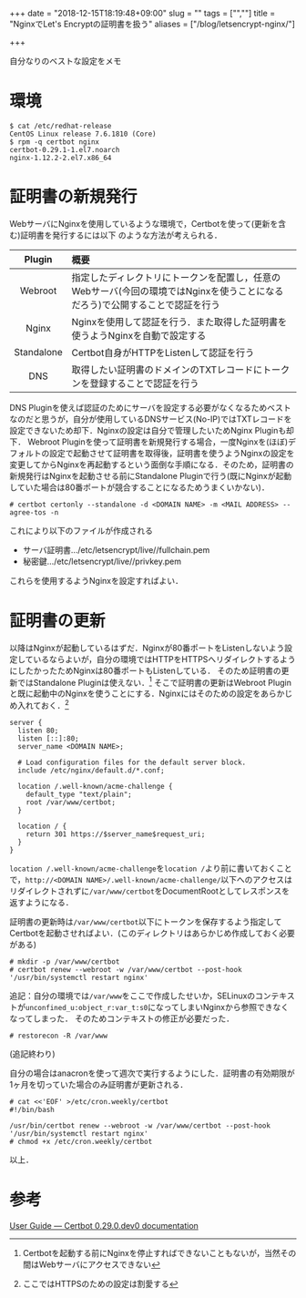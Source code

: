 +++
date = "2018-12-15T18:19:48+09:00"
slug = ""
tags = ["",""]
title = "NginxでLet's Encryptの証明書を扱う"
aliases = ["/blog/letsencrypt-nginx/"]

+++

自分なりのベストな設定をメモ

# 環境

``` shell
$ cat /etc/redhat-release
CentOS Linux release 7.6.1810 (Core)
$ rpm -q certbot nginx
certbot-0.29.1-1.el7.noarch
nginx-1.12.2-2.el7.x86_64
```

# 証明書の新規発行
WebサーバにNginxを使用しているような環境で，Certbotを使って(更新を含む)証明書を発行するには以下
のような方法が考えられる．

|Plugin|概要|
|:-:|:--|
|Webroot|指定したディレクトリにトークンを配置し，任意のWebサーバ(今回の環境ではNginxを使うことになるだろう)で公開することで認証を行う|
|Nginx|Nginxを使用して認証を行う．また取得した証明書を使うようNginxを自動で設定する|
|Standalone|Certbot自身がHTTPをListenして認証を行う|
|DNS|取得したい証明書のドメインのTXTレコードにトークンを登録することで認証を行う|

DNS Pluginを使えば認証のためにサーバを設定する必要がなくなるためベストなのだと思うが，自分が使用しているDNSサービス(No-IP)ではTXTレコードを設定できないため却下．Nginxの設定は自分で管理したいためNginx Pluginも却下．
Webroot Pluginを使って証明書を新規発行する場合，一度Nginxを(ほぼ)デフォルトの設定で起動させて証明書を取得後，証明書を使うようNginxの設定を変更してからNginxを再起動するという面倒な手順になる．そのため，証明書の新規発行はNginxを起動させる前にStandalone Pluginで行う(既にNginxが起動していた場合は80番ポートが競合することになるためうまくいかない)．

``` shell
# certbot certonly --standalone -d <DOMAIN NAME> -m <MAIL ADDRESS> --agree-tos -n
```

これにより以下のファイルが作成される

* サーバ証明書…/etc/letsencrypt/live/<DOMAIN NAME>/fullchain.pem
* 秘密鍵…/etc/letsencrypt/live/<DOMAIN NAME>/privkey.pem

これらを使用するようNginxを設定すればよい．

# 証明書の更新

以降はNginxが起動しているはずだ．Nginxが80番ポートをListenしないよう設定しているならよいが，自分の環境ではHTTPをHTTPSへリダイレクトするようにしたかったためNginxは80番ポートもListenしている．
そのため証明書の更新ではStandalone Pluginは使えない．[^1]
そこで証明書の更新はWebroot Pluginと既に起動中のNginxを使うことにする．Nginxにはそのための設定をあらかじめ入れておく．[^2]

``` nginx
server {
  listen 80;
  listen [::]:80;
  server_name <DOMAIN NAME>;

  # Load configuration files for the default server block.
  include /etc/nginx/default.d/*.conf;

  location /.well-known/acme-challenge {
    default_type "text/plain";
    root /var/www/certbot;
  }

  location / {
    return 301 https://$server_name$request_uri;
  }
}
```

`location /.well-known/acme-challenge`を`location /`より前に書いておくことで，`http://<DOMAIN NAME>/.well-known/acme-challenge/`以下へのアクセスはリダイレクトされずに`/var/www/certbot`をDocumentRootとしてレスポンスを返すようになる．

証明書の更新時は`/var/www/certbot`以下にトークンを保存するよう指定してCertbotを起動させればよい．(このディレクトリはあらかじめ作成しておく必要がある)

``` shell
# mkdir -p /var/www/certbot
# certbot renew --webroot -w /var/www/certbot --post-hook '/usr/bin/systemctl restart nginx'
```

追記：自分の環境では`/var/www`をここで作成したせいか，SELinuxのコンテキストが`unconfined_u:object_r:var_t:s0`になってしまいNginxから参照できなくなってしまった．
そのためコンテキストの修正が必要だった．

``` shell
# restorecon -R /var/www
```

(追記終わり)

自分の場合はanacronを使って週次で実行するようにした．証明書の有効期限が1ヶ月を切っていた場合のみ証明書が更新される．

``` shell
# cat <<'EOF' >/etc/cron.weekly/certbot
#!/bin/bash

/usr/bin/certbot renew --webroot -w /var/www/certbot --post-hook '/usr/bin/systemctl restart nginx'
# chmod +x /etc/cron.weekly/certbot
```

以上．

# 参考
[User Guide — Certbot 0.29.0.dev0 documentation](https://certbot.eff.org/docs/using.html)

[^1]: Certbotを起動する前にNginxを停止すればできないこともないが，当然その間はWebサーバにアクセスできない
[^2]: ここではHTTPSのための設定は割愛する
